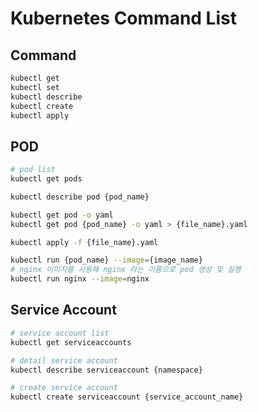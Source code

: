 # Kubernetes Command List

## Command 
```bash
kubectl get
kubectl set
kubectl describe
kubectl create 
kubectl apply 
```

## POD
```bash
# pod list
kubectl get pods

kubectl describe pod {pod_name}

kubectl get pod -o yaml
kubectl get pod {pod_name} -o yaml > {file_name}.yaml

kubectl apply -f {file_name}.yaml

kubectl run {pod_name} --image={image_name}
# nginx 이미지를 사용해 nginx 라는 이름으로 pod 생성 및 실행
kubectl run nginx --image=nginx
```


## Service Account
```bash
# service account list
kubectl get serviceaccounts

# detail service account
kubectl describe serviceaccount {namespace}

# create service account
kubectl create serviceaccount {service_account_name}
```
